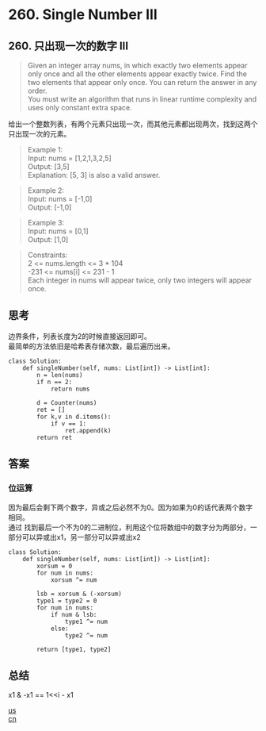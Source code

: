 # 260. Single Number III

## 260. 只出现一次的数字 III
>Given an integer array nums, in which exactly two elements appear only once and all the other elements appear exactly twice. Find the two elements that appear only once. You can return the answer in any order.  
You must write an algorithm that runs in linear runtime complexity and uses only constant extra space.

给出一个整数列表，有两个元素只出现一次，而其他元素都出现两次，找到这两个只出现一次的元素。   

>Example 1:   
Input: nums = [1,2,1,3,2,5]  
Output: [3,5]  
Explanation:  [5, 3] is also a valid answer.

>Example 2:  
Input: nums = [-1,0]  
Output: [-1,0]  

>Example 3:  
Input: nums = [0,1]  
Output: [1,0]
 

>Constraints:  
2 <= nums.length <= 3 * 104  
-231 <= nums[i] <= 231 - 1  
Each integer in nums will appear twice, only two integers will appear once. 
## 思考
边界条件，列表长度为2的时候直接返回即可。  
最简单的方法依旧是哈希表存储次数，最后遍历出来。  
```python3
class Solution:
    def singleNumber(self, nums: List[int]) -> List[int]:
        n = len(nums)
        if n == 2:
            return nums
        
        d = Counter(nums)
        ret = []
        for k,v in d.items():
            if v == 1:
                ret.append(k)
        return ret
```  

## 答案
### 位运算
因为最后会剩下两个数字，异或之后必然不为0。因为如果为0的话代表两个数字相同。  
通过 找到最后一个不为0的二进制位，利用这个位将数组中的数字分为两部分，一部分可以异或出x1，另一部分可以异或出x2  
```python3
class Solution:
    def singleNumber(self, nums: List[int]) -> List[int]:
        xorsum = 0
        for num in nums:
            xorsum ^= num
        
        lsb = xorsum & (-xorsum)
        type1 = type2 = 0
        for num in nums:
            if num & lsb:
                type1 ^= num
            else:
                type2 ^= num
        
        return [type1, type2]
```


## 总结
x1 & -x1 == 1<<i - x1

[us](https://leetcode.com/problems/single-number-iii/)  
[cn](https://leetcode.cn/problems/single-number-iii/)